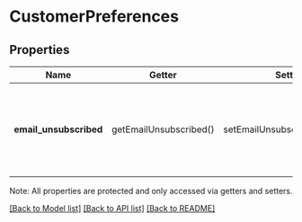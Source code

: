 # CustomerPreferences

## Properties
Name | Getter | Setter | Type | Description | Notes
------------ | ------------- | ------------- | ------------- | ------------- | -------------
**email_unsubscribed** | getEmailUnsubscribed() | setEmailUnsubscribed($value) | **bool** | The customer has unsubscribed from receiving marketing campaign emails. | [optional] 

Note: All properties are protected and only accessed via getters and setters.

[[Back to Model list]](../../README.md#documentation-for-models) [[Back to API list]](../../README.md#documentation-for-api-endpoints) [[Back to README]](../../README.md)

